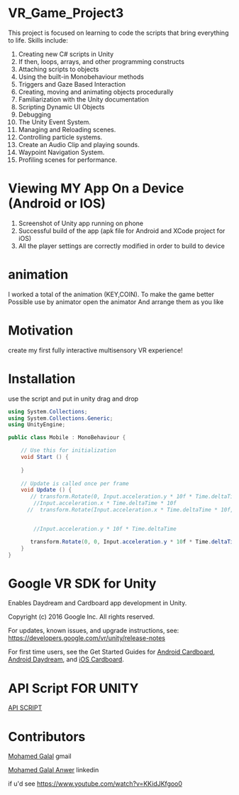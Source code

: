 # VR_Game_Project3
This project is focused on learning to code the scripts that bring everything to life. Skills include:

1. Creating new C# scripts in Unity
2. If then, loops, arrays, and other programming constructs
3. Attaching scripts to objects
4. Using the built-in Monobehaviour methods
5. Triggers and Gaze Based Interaction
6. Creating, moving and animating objects procedurally
7. Familiarization with the Unity documentation
8. Scripting Dynamic UI Objects
9. Debugging
10. The Unity Event System.
11. Managing and Reloading scenes.
12. Controlling particle systems.
13. Create an Audio Clip and playing sounds.
14. Waypoint Navigation System.
15. Profiling scenes for performance.

Viewing MY App On a Device (Android or IOS)
=================================================================================

1. Screenshot of Unity app running on phone
2. Successful build of the app (apk file for Android and XCode project for iOS)
3. All the player settings are correctly modified in order to build to device

# animation
 I worked a total of the animation (KEY,COIN). To make the game better
Possible use by animator 
open the animator  And arrange them as you like
# Motivation

 create my  first fully interactive multisensory VR experience!

# Installation
use the script and put in unity drag and drop
```c#
using System.Collections;
using System.Collections.Generic;
using UnityEngine;

public class Mobile : MonoBehaviour {

	// Use this for initialization
	void Start () {
		
	}
	
	// Update is called once per frame
	void Update () {
       // transform.Rotate(0, Input.acceleration.y * 10f * Time.deltaTime, 0);
        //Input.acceleration.x * Time.deltaTime * 10f
      //  transform.Rotate(Input.acceleration.x * Time.deltaTime * 10f, 0, 0);


        //Input.acceleration.y * 10f * Time.deltaTime

       transform.Rotate(0, 0, Input.acceleration.y * 10f * Time.deltaTime);
	}
}

```
Google VR SDK for Unity
===========================================================
Enables Daydream and Cardboard app development in Unity.

Copyright (c) 2016 Google Inc. All rights reserved.

For updates, known issues, and upgrade instructions, see: https://developers.google.com/vr/unity/release-notes

For first time users, see the Get Started Guides for [ Android Cardboard](https://developers.google.com/vr/unity/get-started),  [  Android Daydream](https://developers.google.com/vr/unity/get-started), and  [ iOS Cardboard](https://developers.google.com/vr/unity/get-started-ios).

# API Script FOR UNITY

[ API SCRIPT](https://docs.unity3d.com/ScriptReference/index.html)

# Contributors
[Mohamed Galal](abogalalmedo@gmail.com) gmail

[Mohamed Galal Anwer](https://www.linkedin.com/in/mohamedgalalanwer/) linkedin






 
   if u'd see 
  https://www.youtube.com/watch?v=KKidJKfgoo0
